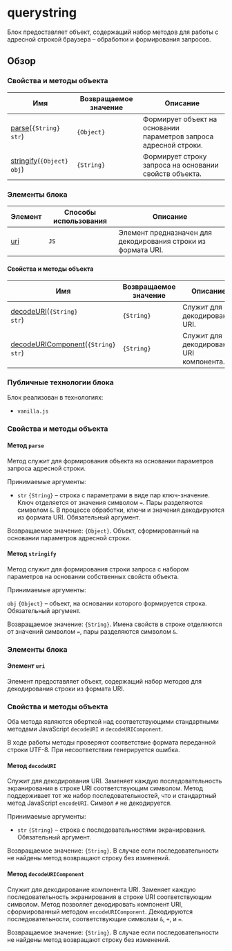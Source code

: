 # querystring

Блок предоставляет объект, содержащий набор методов для работы с адресной строкой браузера – обработки и формирования запросов.

## Обзор

### Свойства и методы объекта

| Имя | Возвращаемое значение | Описание |
| -------- | --- | -------- |
| <a href="#fields-parse">parse</a>(<code>{String} str</code>) | <code>{Object}</code> | Формирует объект на основании параметров запроса адресной строки. |
| <a href="#fields-stringify">stringify</a>(<code>{Object} obj</code>) | <code>{String}</code> | Формирует строку запроса на основании свойств объекта. |

### Элементы блока

| Элемент | Способы использования | Описание |
| --------| --------------------- | -------- |
| <a href="#elems-uri">uri</a> | <code>JS</code> | Элемент предназначен для декодирования строки из формата URI. |

#### Свойства и методы объекта

| Имя | Возвращаемое значение | Описание |
| -------- | --- | -------- |
| <a href="#fields-decodeURI">decodeURI</a>(<code>{String} str</code>) | <code>{String}</code> | Служит для декодирования URI. |
| <a href="#fields-decodeURIComponent">decodeURIComponent</a>(<code>{String} str</code>) | <code>{String}</code> | Служит для декодирования URI компонента. |

### Публичные технологии блока

Блок реализован в технологиях:

* `vanilla.js`

<a name="fields"></a>
### Свойства и методы объекта

<a name="fields-parse"></a>
#### Метод `parse` 

Метод служит для формирования объекта на основании параметров запроса адресной строки. 

Принимаемые аргументы: 

* `str` `{String}` – строка с параметрами в виде пар ключ-значение. Ключ отделяется от значения символом `=`. Пары разделяются символом `&`. В процессе обработки, ключи и значения декодируются из формата URI. Обязательный аргумент.

Возвращаемое значение: `{Object}`. Объект, сформированный на основании параметров адресной строки.

<a name="fields-stringify"></a>
#### Метод `stringify`

Метод служит для формирования строки запроса с набором параметров на основании собственных свойств объекта. 

Принимаемые аргументы: 

`obj` `{Object}` – объект, на основании которого формируется строка. Обязательный аргумент.

Возвращаемое значение: `{String}`. Имена свойств в строке отделяются от значений символом `=`, пары разделяются символом `&`. 

<a name="elems"></a>
### Элементы блока

<a name="elems-uri"></a>
#### Элемент `uri`

Элемент предоставляет объект, содержащий набор методов для декодирования строки из формата URI. 

<a name="elems-name-fields"></a>
### Свойства и методы объекта

Оба метода являются оберткой над соответствующими стандартными методами JavaScript `decodeURI` и `decodeURIComponent`. 

В ходе работы методы проверяют соответствие формата переданной строки UTF-8. При несоответствии генерируется ошибка.

<a name="elems-name-fields-decodeURI"></a>
#### Метод `decodeURI`

Служит для декодирования URI. Заменяет каждую последовательность экранирования в строке URI соответствующим символом. Метод поддерживает тот же набор последовательностей, что и стандартный метод JavaScript `encodeURI`. Символ `#` не декодируется.

Принимаемые аргументы: 

* `str` `{String}` – строка с последовательностями экранирования. Обязательный аргумент.

Возвращаемое значение: `{String}`. В случае если последовательности не найдены метод возвращают строку без изменений.

<a name="elems-name-fields-decodeURIComponent"></a>
#### Метод `decodeURIComponent`

Служит для декодирование компонента URI. Заменяет каждую последовательность экранирования в строке URI соответствующим символом. Метод позволяет декодировать компонент URI, сформированный методом `encodeURIComponent`. Декодируются последовательности, соответствующие символам `&`, `+`, и `=`.

Возвращаемое значение: `{String}`. В случае если последовательности не найдены метод возвращают строку без изменений.

